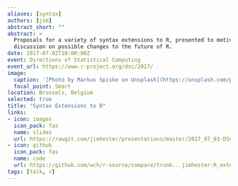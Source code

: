```yaml
---
aliases: [syntax]
authors: [jim]
abstract_short: ""
abstract: >
  Proposals for a variety of syntax extensions to R, presented to motivate
  discussion on possible changes to the future of R.
date: 2017-07-02T18:00:00Z
event: Directions of Statistical Computing
event_url: https://www.r-project.org/dsc/2017/
image:
  caption: '[Photo by Markus Spiske on Unsplash](https://unsplash.com/photos/qjnAnF0jIGk)'
  focal_point: Smart
location: Brussels, Belgium
selected: true
title: "Syntax Extensions to R"
links:
- icon: images
  icon_pack: fas
  name: slides
  url: https://rawgit.com/jimhester/presentations/master/2017_07_03-DSC2017-Syntax_Extensions_To_R/2017_07_03-DSC2017-Syntax_Extensions_To_R.html
- icon: github
  icon_pack: fas
  name: code
  url: https://github.com/wch/r-source/compare/trunk...jimhester:R_extensions-2017
tags: [talk, r]
---
```

